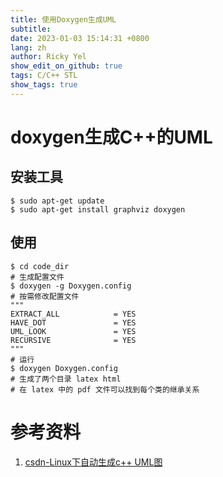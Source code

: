 ```yaml
---
title: 使用Doxygen生成UML
subtitle:
date: 2023-01-03 15:14:31 +0800
lang: zh
author: Ricky Yel
show_edit_on_github: true
tags: C/C++ STL
show_tags: true
---
```


<!--more-->

# doxygen生成C++的UML

## 安装工具

```shell
$ sudo apt-get update 
$ sudo apt-get install graphviz doxygen
```

## 使用

```shell
$ cd code_dir
# 生成配置文件
$ doxygen -g Doxygen.config
# 按需修改配置文件
"""
EXTRACT_ALL            = YES
HAVE_DOT               = YES
UML_LOOK               = YES
RECURSIVE              = YES 
"""
# 运行
$ doxygen Doxygen.config
# 生成了两个目录 latex html
# 在 latex 中的 pdf 文件可以找到每个类的继承关系
```

# 参考资料

1. [csdn-Linux下自动生成c++ UML图](https://blog.csdn.net/Cross_Entropy/article/details/117265884)